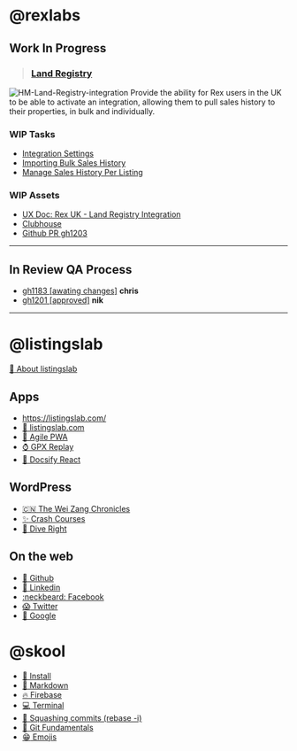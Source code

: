 # @rexlabs

## Work In Progress
> ### [Land Registry](md/rexlabs/Land_Registry/Land_Registry.md)  
![HM-Land-Registry-integration](https://firebasestorage.googleapis.com/v0/b/docsify-react.appspot.com/o/HM-Land-Registry-integration.jpg?alt=media&token=e0d3f146-54fd-411f-92d9-4853daaf2946)
Provide the ability for Rex users in the UK to be able to activate an integration, allowing them to pull sales history to their properties, in bulk and individually.

### WIP Tasks
- [Integration Settings](md/rexlabs/Land_Registry/Integration_Settings.md)
- [Importing Bulk Sales History](md/rexlabs/Land_Registry/Importing_Bulk_Sales_History.md)
- [Manage Sales History Per Listing](md/rexlabs/Land_Registry/Manage_Sales_History_Per_Listing.md)

### WIP Assets
- [UX Doc: Rex UK - Land Registry Integration](https://docs.google.com/document/d/1OqpiBrKFJcKu4VwY-akVB4J79A6_1ZlgR_tLZoYC8BU/edit#heading=h.yduvmhvc306d)
- [Clubhouse](https://app.clubhouse.io/rexlabs/stories/space/27509/everything)
- [Github PR gh1203](https://github.com/rexlabsio/rex-app/pull/1203)

***

## In Review QA Process
- [gh1183 [awating changes]](md/rexlabs/gh/1183.md) __chris__
- [gh1201 [approved]](md/rexlabs/gh/1201.md) __nik__

***

# @listingslab
[:seedling: About listingslab](md/listingslab/listingslab.md)
 
## Apps 
- https://listingslab.com/
- [:school: listingslab.com](https://listingslab.com)
- [:house_with_garden: Agile PWA](https://agile-pwa.listingslab.com)
- [:watch: GPX Replay](https://gpx-replay.com)
- [:book: Docsify React](md/listingslab/Docsify_React.md)

## WordPress
- [:cn: The Wei Zang Chronicles](https://wei-zang.com)
- [:sparkles: Crash Courses](https://crash-courses.com.au)
- [:ocean: Dive Right](http://dive-right.com)

## On the web
- [:octopus: Github](https://github.com/listingslab)
- [:link: Linkedin](https://www.linkedin.com/in/listingslab/)
- [:neckbeard: Facebook](https://www.facebook.com/listingslabspage/)
- [:scream: Twitter](https://twitter.com/listingslab)
- [:star2: Google](https://www.google.com/search?q=listingslab)

# @skool
- [:notebook: Install](md/skool/Install.md)
- [:dog: Markdown](md/skool/markdown/Markdown_Cheatsheet.md)
- [:fire: Firebase](md/skool/Firebase.md)
- [:computer: Terminal](md/skool/Terminal.md)
- [:octopus: Squashing commits (rebase -i)](md/skool/git/git_rebase_interactive.md)
- [:octopus: Git Fundamentals](md/skool/git/git_fundamentals.md)
- [:grin: Emojis](md/skool/markdown/Emojis.md)
